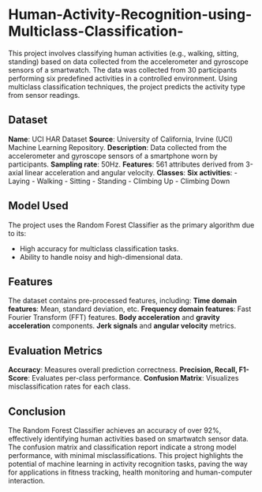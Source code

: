 # Human-Activity-Recognition-using-Multiclass-Classification-

This project involves classifying human activities (e.g., walking, sitting, standing) based on data collected from the accelerometer and gyroscope sensors of a smartwatch. The data was collected from 30 participants performing six predefined activities in a controlled environment. Using multiclass classification techniques, the project predicts the activity type from sensor readings.

## Dataset
**Name**: UCI HAR Dataset
**Source**: University of California, Irvine (UCI) Machine Learning Repository.
**Description**:
Data collected from the accelerometer and gyroscope sensors of a smartphone worn by participants.
**Sampling rate**: 50Hz.
**Features**: 561 attributes derived from 3-axial linear acceleration and angular velocity.
**Classes**: 
    **Six activities**:
    - Laying
    - Walking
    - Sitting
    - Standing
    - Climbing Up
    - Climbing Down

## Model Used
The project uses the Random Forest Classifier as the primary algorithm due to its:
- High accuracy for multiclass classification tasks.
- Ability to handle noisy and high-dimensional data.

## Features
The dataset contains pre-processed features, including:
**Time domain features**: Mean, standard deviation, etc.
**Frequency domain features**: Fast Fourier Transform (FFT) features.
**Body acceleration** and **gravity acceleration** components.
**Jerk signals** and **angular velocity** metrics.

## Evaluation Metrics
**Accuracy**: Measures overall prediction correctness.
**Precision, Recall, F1-Score**: Evaluates per-class performance.
**Confusion Matrix**: Visualizes misclassification rates for each class.

## Conclusion
The Random Forest Classifier achieves an accuracy of over 92%, effectively identifying human activities based on smartwatch sensor data. The confusion matrix and classification report indicate a strong model performance, with minimal misclassifications. This project highlights the potential of machine learning in activity recognition tasks, paving the way for applications in fitness tracking, health monitoring and human-computer interaction.
